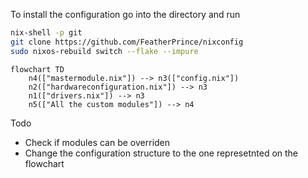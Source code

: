 To install the configuration go into the directory and run
```bash
nix-shell -p git
git clone https://github.com/FeatherPrince/nixconfig
sudo nixos-rebuild switch --flake --impure
```

```mermaid
flowchart TD
    n4(["mastermodule.nix"]) --> n3(["config.nix"])
    n2(["hardwareconfiguration.nix"]) --> n3
    n1(["drivers.nix"]) --> n3
    n5(["All the custom modules"]) --> n4
```

Todo
- Check if modules can be overriden
- Change the configuration structure to the one represetnted on the flowchart
